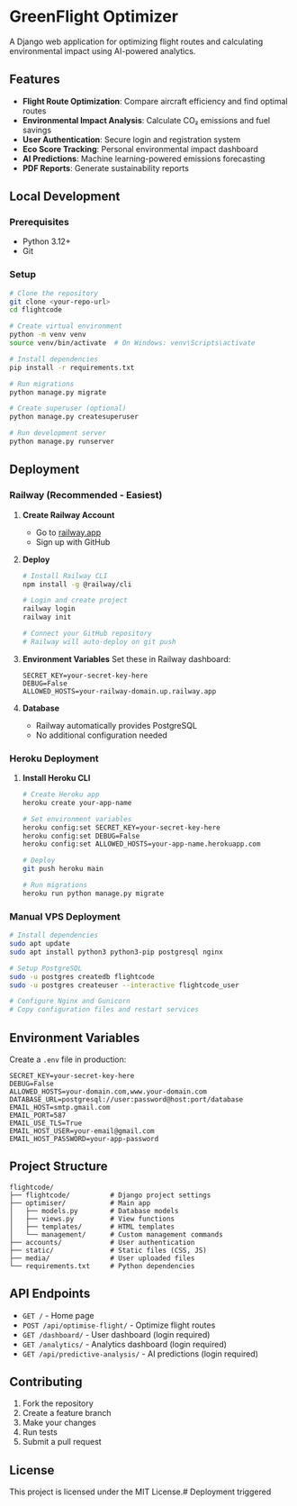 # GreenFlight Optimizer

A Django web application for optimizing flight routes and calculating environmental impact using AI-powered analytics.

## Features

- **Flight Route Optimization**: Compare aircraft efficiency and find optimal routes
- **Environmental Impact Analysis**: Calculate CO₂ emissions and fuel savings
- **User Authentication**: Secure login and registration system
- **Eco Score Tracking**: Personal environmental impact dashboard
- **AI Predictions**: Machine learning-powered emissions forecasting
- **PDF Reports**: Generate sustainability reports

## Local Development

### Prerequisites
- Python 3.12+
- Git

### Setup
```bash
# Clone the repository
git clone <your-repo-url>
cd flightcode

# Create virtual environment
python -m venv venv
source venv/bin/activate  # On Windows: venv\Scripts\activate

# Install dependencies
pip install -r requirements.txt

# Run migrations
python manage.py migrate

# Create superuser (optional)
python manage.py createsuperuser

# Run development server
python manage.py runserver
```

## Deployment

### Railway (Recommended - Easiest)

1. **Create Railway Account**
   - Go to [railway.app](https://railway.app)
   - Sign up with GitHub

2. **Deploy**
   ```bash
   # Install Railway CLI
   npm install -g @railway/cli

   # Login and create project
   railway login
   railway init

   # Connect your GitHub repository
   # Railway will auto-deploy on git push
   ```

3. **Environment Variables**
   Set these in Railway dashboard:
   ```
   SECRET_KEY=your-secret-key-here
   DEBUG=False
   ALLOWED_HOSTS=your-railway-domain.up.railway.app
   ```

4. **Database**
   - Railway automatically provides PostgreSQL
   - No additional configuration needed

### Heroku Deployment

1. **Install Heroku CLI**
   ```bash
   # Create Heroku app
   heroku create your-app-name

   # Set environment variables
   heroku config:set SECRET_KEY=your-secret-key-here
   heroku config:set DEBUG=False
   heroku config:set ALLOWED_HOSTS=your-app-name.herokuapp.com

   # Deploy
   git push heroku main

   # Run migrations
   heroku run python manage.py migrate
   ```

### Manual VPS Deployment

```bash
# Install dependencies
sudo apt update
sudo apt install python3 python3-pip postgresql nginx

# Setup PostgreSQL
sudo -u postgres createdb flightcode
sudo -u postgres createuser --interactive flightcode_user

# Configure Nginx and Gunicorn
# Copy configuration files and restart services
```

## Environment Variables

Create a `.env` file in production:

```env
SECRET_KEY=your-secret-key-here
DEBUG=False
ALLOWED_HOSTS=your-domain.com,www.your-domain.com
DATABASE_URL=postgresql://user:password@host:port/database
EMAIL_HOST=smtp.gmail.com
EMAIL_PORT=587
EMAIL_USE_TLS=True
EMAIL_HOST_USER=your-email@gmail.com
EMAIL_HOST_PASSWORD=your-app-password
```

## Project Structure

```
flightcode/
├── flightcode/          # Django project settings
├── optimiser/           # Main app
│   ├── models.py        # Database models
│   ├── views.py         # View functions
│   ├── templates/       # HTML templates
│   └── management/      # Custom management commands
├── accounts/            # User authentication
├── static/              # Static files (CSS, JS)
├── media/               # User uploaded files
└── requirements.txt     # Python dependencies
```

## API Endpoints

- `GET /` - Home page
- `POST /api/optimise-flight/` - Optimize flight routes
- `GET /dashboard/` - User dashboard (login required)
- `GET /analytics/` - Analytics dashboard (login required)
- `GET /api/predictive-analysis/` - AI predictions (login required)

## Contributing

1. Fork the repository
2. Create a feature branch
3. Make your changes
4. Run tests
5. Submit a pull request

## License

This project is licensed under the MIT License.# Deployment triggered
